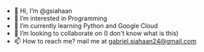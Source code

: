 - 👋 Hi, I’m @gsiahaan
- 👀 I’m interested in Programming
- 🌱 I’m currently learning Python and Google Cloud
- 💞️ I’m looking to collaborate on (I don't know what is this)
- 📫 How to reach me? mail me at gabriel.siahaan24@gmail.com

<!---
gsiahaan/gsiahaan is a ✨ special ✨ repository because its `README.md` (this file) appears on your GitHub profile.
You can click the Preview link to take a look at your changes.
--->
